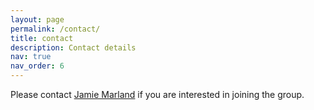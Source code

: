 ```yaml
---
layout: page
permalink: /contact/
title: contact
description: Contact details
nav: true
nav_order: 6
---
```


Please contact [Jamie Marland](mailto:jamie.marland@ed.ac.uk) if you are interested in joining the group.